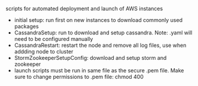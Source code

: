 scripts for automated deployment and launch of AWS instances

- initial setup: run first on new instances to download commonly used packages 
- CassandraSetup: run to download and setup cassandra. Note: .yaml will need to be configured manually
- CassandraRestart: restart the node and remove all log files, use when addding node to cluster
- StormZookeeperSetupConfig: download and setup storm and zookeeper
- launch scripts must be run in same file as the secure .pem file. Make sure to change permissions to .pem file: chmod 400
